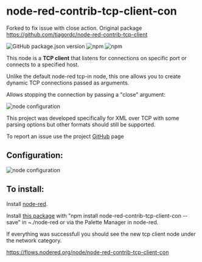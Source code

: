 # node-red-contrib-tcp-client-con
Forked to fix issue with close action.
Original package https://github.com/tiagordc/node-red-contrib-tcp-client

![GitHub package.json version](https://img.shields.io/github/package-json/v/bobbytables2048/node-red-contrib-tcp-client-con?label=package)
![npm](https://img.shields.io/npm/v/node-red-contrib-tcp-client-con)
![npm](https://img.shields.io/npm/dm/node-red-contrib-tcp-client-con)

This node is a **TCP client** that listens for connections on specific port or connects to a specified host.

Unlike the default node-red tcp-in node, this one allows you to create dynamic TCP connections passed as arguments.

Allows stopping the connection by passing a "close" argument:

![node configuration](https://raw.githubusercontent.com/tiagordc/node-red-contrib-tcp-client/master/flow.png)

This project was developed specifically for XML over TCP with some parsing options but other formats should still be supported.

To report an issue use the project [GitHub](https://github.com/bobbytables2018/node-red-contrib-tcp-client-con/issues) page

## Configuration:

![node configuration](https://raw.githubusercontent.com/tiagordc/node-red-contrib-tcp-client/master/edit.png)

## To install: 

Install [node-red](https://nodered.org/).

Install [this package](https://www.npmjs.com/package/node-red-contrib-tcp-client-con) with "npm install node-red-contrib-tcp-client-con --save" in ~./node-red or via the Palette Manager in node-red.

If everything was successfull you should see the new tcp client node under the network category.

https://flows.nodered.org/node/node-red-contrib-tcp-client-con
